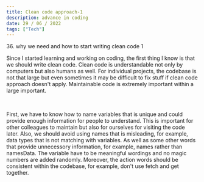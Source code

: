 ```yaml
---
title: Clean code approach-1
description: advance in coding
date: 29 / 06 / 2022
tags: ["Tech"]
---
```


<p>36. why we need and how to start writing clean code 1</p>

<p> 
Since I started learning and working on coding, the first thing I know is that we should write clean code. Clean code is understandable not only by computers but also humans as well. For individual projects, the codebase is not that large but even sometimes it may be difficult to fix stuff if clean code approach doesn't apply. Maintainable code is extremely important within a large important.
</p>
<br/>
<p>
First, we have to know how to name variables that is unique and could provide enough information for people to understand. This is important for other colleagues to maintain but also for ourselves for visiting the code later. Also, we should avoid using names that is misleading, for example, data types that is not matching with variables. As well as some other words that provide unnecessory information, for example, names rather than namesData. The variable have to be meaningful wordings and no magic numbers are added randomly. Moreover, the action words should be consistent within the codebase, for example, don't use fetch and get together.
</p>
